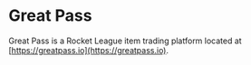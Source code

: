 # Great Pass

Great Pass is a Rocket League item trading platform located at [https://greatpass.io](https://greatpass.io).
